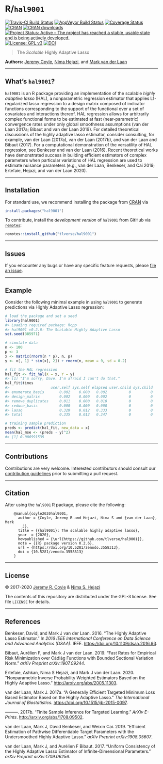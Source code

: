 
<!-- README.md is generated from README.Rmd. Please edit that file -->

# R/`hal9001`

[![Travis-CI Build
Status](https://travis-ci.org/tlverse/hal9001.svg?branch=master)](https://travis-ci.org/tlverse/hal9001)
[![AppVeyor Build
Status](https://ci.appveyor.com/api/projects/status/github/tlverse/hal9001?branch=master&svg=true)](https://ci.appveyor.com/project/tlverse/hal9001)
[![Coverage
Status](https://img.shields.io/codecov/c/github/tlverse/hal9001/master.svg)](https://codecov.io/github/tlverse/hal9001?branch=master)
[![CRAN](http://www.r-pkg.org/badges/version/hal9001)](http://www.r-pkg.org/pkg/hal9001)
[![CRAN
downloads](https://cranlogs.r-pkg.org/badges/hal9001)](https://CRAN.R-project.org/package=hal9001)
[![Project Status: Active – The project has reached a stable, usable
state and is being actively
developed.](http://www.repostatus.org/badges/latest/active.svg)](http://www.repostatus.org/#active)
[![License: GPL
v3](https://img.shields.io/badge/License-GPL%20v3-blue.svg)](http://www.gnu.org/licenses/gpl-3.0)
[![DOI](https://zenodo.org/badge/DOI/10.5281/zenodo.3558313.svg)](https://doi.org/10.5281/zenodo.3558313)

> The *Scalable* Highly Adaptive Lasso

**Authors:** [Jeremy Coyle](https://github.com/tlverse), [Nima
Hejazi](https://nimahejazi.org), and [Mark van der
Laan](https://vanderlaan-lab.org/)

-----

## What’s `hal9001`?

`hal9001` is an R package providing an implementation of the scalable
*highly adaptive lasso* (HAL), a nonparametric regression estimator that
applies L1-regularized lasso regression to a design matrix composed of
indicator functions corresponding to the support of the functional over
a set of covariates and interactions thereof. HAL regression allows for
arbitrarily complex functional forms to be estimated at fast
(near-parametric) convergence rates under only global smoothness
assumptions (van der Laan 2017a; Bibaut and van der Laan 2019). For
detailed theoretical discussions of the highly adaptive lasso estimator,
consider consulting, for example, van der Laan (2017a), van der Laan
(2017b), and van der Laan and Bibaut (2017). For a computational
demonstration of the versatility of HAL regression, see Benkeser and van
der Laan (2016). Recent theoretical works have demonstrated success in
building efficient estimators of complex parameters when particular
variations of HAL regression are used to estimate nuisance parameters
(e.g., van der Laan, Benkeser, and Cai 2019; Ertefaie, Hejazi, and van
der Laan 2020).

-----

## Installation

For standard use, we recommend installing the package from
[CRAN](https://CRAN.R-project.org/package=hal9001) via

``` r
install.packages("hal9001")
```

To contribute, install the *development version* of `hal9001` from
GitHub via [`remotes`](https://CRAN.R-project.org/package=remotes):

``` r
remotes::install_github("tlverse/hal9001")
```

-----

## Issues

If you encounter any bugs or have any specific feature requests, please
[file an issue](https://github.com/tlverse/hal9001/issues).

-----

## Example

Consider the following minimal example in using `hal9001` to generate
predictions via Highly Adaptive Lasso regression:

``` r
# load the package and set a seed
library(hal9001)
#> Loading required package: Rcpp
#> hal9001 v0.2.6: The Scalable Highly Adaptive Lasso
set.seed(385971)

# simulate data
n <- 100
p <- 3
x <- matrix(rnorm(n * p), n, p)
y <- x[, 1] * sin(x[, 2]) + rnorm(n, mean = 0, sd = 0.2)

# fit the HAL regression
hal_fit <- fit_hal(X = x, Y = y)
#> [1] "I'm sorry, Dave. I'm afraid I can't do that."
hal_fit$times
#>                   user.self sys.self elapsed user.child sys.child
#> enumerate_basis       0.002    0.000   0.002          0         0
#> design_matrix         0.002    0.000   0.002          0         0
#> remove_duplicates     0.011    0.000   0.010          0         0
#> reduce_basis          0.000    0.000   0.000          0         0
#> lasso                 0.320    0.012   0.333          0         0
#> total                 0.335    0.012   0.347          0         0

# training sample prediction
preds <- predict(hal_fit, new_data = x)
mean(hal_mse <- (preds - y)^2)
#> [1] 0.006991539
```

-----

## Contributions

Contributions are very welcome. Interested contributors should consult
our [contribution
guidelines](https://github.com/tlverse/hal9001/blob/master/CONTRIBUTING.md)
prior to submitting a pull request.

-----

## Citation

After using the `hal9001` R package, please cite the following:

``` 
    @manual{coyle2020hal9001,
      author = {Coyle, Jeremy R and Hejazi, Nima S and {van der Laan}, Mark
        J},
      title = {{hal9001}: The scalable highly adaptive lasso},
      year  = {2020},
      howpublished = {\url{https://github.com/tlverse/hal9001}},
      note = {{R} package version 0.2.6},
      url = {https://doi.org/10.5281/zenodo.3558313},
      doi = {10.5281/zenodo.3558313}
    }
```

-----

## License

© 2017-2020 [Jeremy R. Coyle](https://github.com/tlverse) & [Nima S.
Hejazi](https://nimahejazi.org)

The contents of this repository are distributed under the GPL-3 license.
See file `LICENSE` for details.

-----

## References

<div id="refs" class="references">

<div id="ref-benkeser2016hal">

Benkeser, David, and Mark J van der Laan. 2016. “The Highly Adaptive
Lasso Estimator.” In *2016 IEEE International Conference on Data Science
and Advanced Analytics (DSAA)*. IEEE.
<https://doi.org/10.1109/dsaa.2016.93>.

</div>

<div id="ref-bibaut2019fast">

Bibaut, Aurélien F, and Mark J van der Laan. 2019. “Fast Rates for
Empirical Risk Minimization over Càdlàg Functions with Bounded Sectional
Variation Norm.” *arXiv Preprint arXiv:1907.09244*.

</div>

<div id="ref-ertefaie2020nonparametric">

Ertefaie, Ashkan, Nima S Hejazi, and Mark J van der Laan. 2020.
“Nonparametric Inverse Probability Weighted Estimators Based on the
Highly Adaptive Lasso.” <http://arxiv.org/abs/2005.11303>.

</div>

<div id="ref-vdl2017generally">

van der Laan, Mark J. 2017a. “A Generally Efficient Targeted Minimum
Loss Based Estimator Based on the Highly Adaptive Lasso.” *The
International Journal of Biostatistics*.
<https://doi.org/10.1515/ijb-2015-0097>.

</div>

<div id="ref-vdl2017finite">

———. 2017b. “Finite Sample Inference for Targeted Learning.” *ArXiv
E-Prints*. <http://arxiv.org/abs/1708.09502>.

</div>

<div id="ref-vdl2019efficient">

van der Laan, Mark J, David Benkeser, and Weixin Cai. 2019. “Efficient
Estimation of Pathwise Differentiable Target Parameters with the
Undersmoothed Highly Adaptive Lasso.” *arXiv Preprint arXiv:1908.05607*.

</div>

<div id="ref-vdl2017uniform">

van der Laan, Mark J, and Aurélien F Bibaut. 2017. “Uniform Consistency
of the Highly Adaptive Lasso Estimator of Infinite-Dimensional
Parameters.” *arXiv Preprint arXiv:1709.06256*.

</div>

</div>
